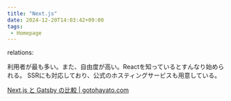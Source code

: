 ```yaml
---
title: "Next.js"
date: 2024-12-20T14:03:42+09:00
tags:
 - Homepage
---
```

relations:

利用者が最も多い。また、自由度が高い。Reactを知っているとすんなり始められる。
SSRにも対応しており、公式のホスティングサービスも用意している。

[Next.js と Gatsby の比較 \| gotohayato.com](https://gotohayato.com/content/511/)